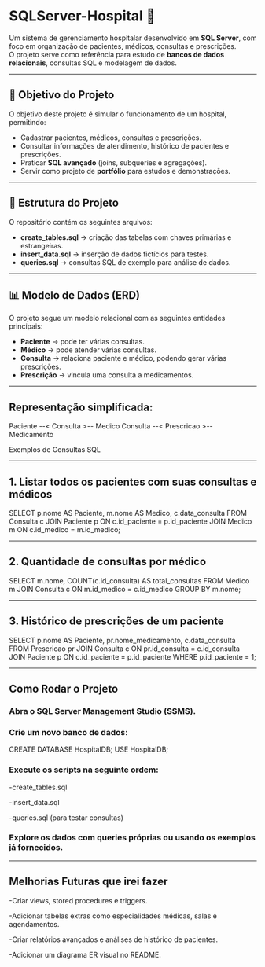 # SQLServer-Hospital 🏥

Um sistema de gerenciamento hospitalar desenvolvido em **SQL Server**, com foco em organização de pacientes, médicos, consultas e prescrições.  
O projeto serve como referência para estudo de **bancos de dados relacionais**, consultas SQL e modelagem de dados.

---

## 🎯 Objetivo do Projeto

O objetivo deste projeto é simular o funcionamento de um hospital, permitindo:  

- Cadastrar pacientes, médicos, consultas e prescrições.  
- Consultar informações de atendimento, histórico de pacientes e prescrições.  
- Praticar **SQL avançado** (joins, subqueries e agregações).  
- Servir como projeto de **portfólio** para estudos e demonstrações.  

---

## 📂 Estrutura do Projeto

O repositório contém os seguintes arquivos:

- **create_tables.sql** → criação das tabelas com chaves primárias e estrangeiras.  
- **insert_data.sql** → inserção de dados fictícios para testes.  
- **queries.sql** → consultas SQL de exemplo para análise de dados.  

---

## 📊 Modelo de Dados (ERD)

O projeto segue um modelo relacional com as seguintes entidades principais:

- **Paciente** → pode ter várias consultas.  
- **Médico** → pode atender várias consultas.  
- **Consulta** → relaciona paciente e médico, podendo gerar várias prescrições.  
- **Prescrição** → vincula uma consulta a medicamentos.  

---

## Representação simplificada:

Paciente --< Consulta >-- Medico
Consulta --< Prescricao >-- Medicamento

Exemplos de Consultas SQL

---

## 1. Listar todos os pacientes com suas consultas e médicos

SELECT p.nome AS Paciente, m.nome AS Medico, c.data_consulta
FROM Consulta c
JOIN Paciente p ON c.id_paciente = p.id_paciente
JOIN Medico m ON c.id_medico = m.id_medico;

---

## 2. Quantidade de consultas por médico

SELECT m.nome, COUNT(c.id_consulta) AS total_consultas
FROM Medico m
JOIN Consulta c ON m.id_medico = c.id_medico
GROUP BY m.nome;

---

## 3. Histórico de prescrições de um paciente

SELECT p.nome AS Paciente, pr.nome_medicamento, c.data_consulta
FROM Prescricao pr
JOIN Consulta c ON pr.id_consulta = c.id_consulta
JOIN Paciente p ON c.id_paciente = p.id_paciente
WHERE p.id_paciente = 1;

---

## **Como Rodar o Projeto**

### Abra o SQL Server Management Studio (SSMS).

### Crie um novo banco de dados:

CREATE DATABASE HospitalDB;
USE HospitalDB;

### Execute os scripts na seguinte ordem:

-create_tables.sql

-insert_data.sql

-queries.sql (para testar consultas)

### Explore os dados com queries próprias ou usando os exemplos já fornecidos.

---

## Melhorias Futuras que irei fazer

-Criar views, stored procedures e triggers.

-Adicionar tabelas extras como especialidades médicas, salas e agendamentos.

-Criar relatórios avançados e análises de histórico de pacientes.

-Adicionar um diagrama ER visual no README.
